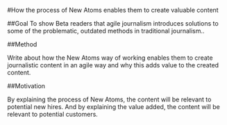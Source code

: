 #How the process of New Atoms enables them to create valuable content

##Goal
To show Beta readers that agile journalism introduces solutions to some of the problematic, outdated methods in traditional journalism..

##Method

Write about how the New Atoms way of working enables them to create journalistic content in an agile way and why this adds value to the created content.

##Motivation

By explaining the process of New Atoms, the content will be relevant to potential new hires. And by explaining the value added, the content will be relevant to potential customers.
